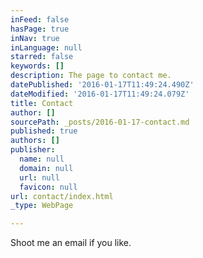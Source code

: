```yaml
---
inFeed: false
hasPage: true
inNav: true
inLanguage: null
starred: false
keywords: []
description: The page to contact me.
datePublished: '2016-01-17T11:49:24.490Z'
dateModified: '2016-01-17T11:49:24.079Z'
title: Contact
author: []
sourcePath: _posts/2016-01-17-contact.md
published: true
authors: []
publisher:
  name: null
  domain: null
  url: null
  favicon: null
url: contact/index.html
_type: WebPage

---
```

Shoot me an email if you like.